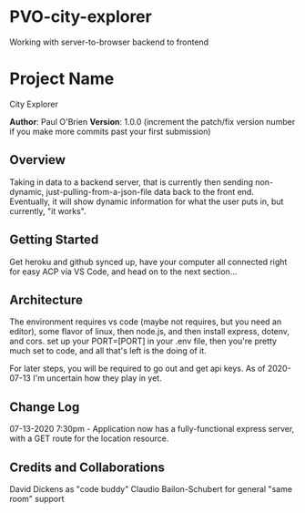 # PVO-city-explorer
Working with server-to-browser backend to frontend

# Project Name
City Explorer

**Author**: Paul O'Brien
**Version**: 1.0.0 (increment the patch/fix version number if you make more commits past your first submission)

## Overview

  Taking in data to a backend server, that is currently then sending non-dynamic, just-pulling-from-a-json-file data back to the front end. Eventually, it will show dynamic information for what the user puts in, but currently, "it works".
<!-- Provide a high level overview of what this application is and why you are building it, beyond the fact that it's an assignment for this class. (i.e. What's your problem domain?) -->

## Getting Started
 
 Get heroku and github synced up, have your computer all connected right for easy ACP via VS Code, and head on to the next section...
<!-- What are the steps that a user must take in order to build this app on their own machine and get it running? -->

## Architecture

  The environment requires vs code (maybe not requires, but you need an editor), some flavor of linux, then node.js, and then install express, dotenv, and cors. set up your PORT=[PORT] in your .env file, then you're pretty much set to code, and all that's left is the doing of it.

  For later steps, you will be required to go out and get api keys. As of 2020-07-13 I'm uncertain how they play in yet.
<!-- Provide a detailed description of the application design. What technologies (languages, libraries, etc) you're using, and any other relevant design information. -->

## Change Log

07-13-2020 7:30pm - Application now has a fully-functional express server, with a GET route for the location resource.

## Credits and Collaborations

David Dickens as "code buddy"
Claudio Bailon-Schubert for general "same room" support